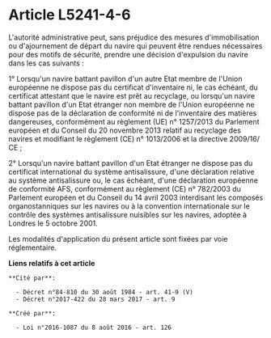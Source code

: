 # Article L5241-4-6

L'autorité administrative peut, sans préjudice des mesures d'immobilisation ou d'ajournement de départ du navire qui peuvent
être rendues nécessaires pour des motifs de sécurité, prendre une décision d'expulsion du navire dans les cas suivants : 

1° Lorsqu'un navire battant pavillon d'un autre Etat membre de l'Union européenne ne dispose pas du certificat d'inventaire
ni, le cas échéant, du certificat attestant que le navire est prêt au recyclage, ou lorsqu'un navire battant pavillon d'un
Etat étranger non membre de l'Union européenne ne dispose pas de la déclaration de conformité ni de l'inventaire des matières
dangereuses, conformément au règlement (UE) n° 1257/2013 du Parlement européen et du Conseil du 20 novembre 2013 relatif au
recyclage des navires et modifiant le règlement (CE) n° 1013/2006 et la directive 2009/16/ CE ; 

2° Lorsqu'un navire battant pavillon d'un Etat étranger ne dispose pas du certificat international du système antisalissure,
d'une déclaration relative au système antisalissure ou, le cas échéant, d'une déclaration européenne de conformité AFS,
conformément au règlement (CE) n° 782/2003 du Parlement européen et du Conseil du 14 avril 2003 interdisant les composés
organostanniques sur les navires ou à la convention internationale sur le contrôle des systèmes antisalissure nuisibles sur
les navires, adoptée à Londres le 5 octobre 2001. 

Les modalités d'application du présent article sont fixées par voie réglementaire.

**Liens relatifs à cet article**

	**Cité par**:

	  - Décret n°84-810 du 30 août 1984 - art. 41-9 (V)
	  - Décret n°2017-422 du 28 mars 2017 - art. 9

	**Créé par**:

	  - Loi n°2016-1087 du 8 août 2016 - art. 126
